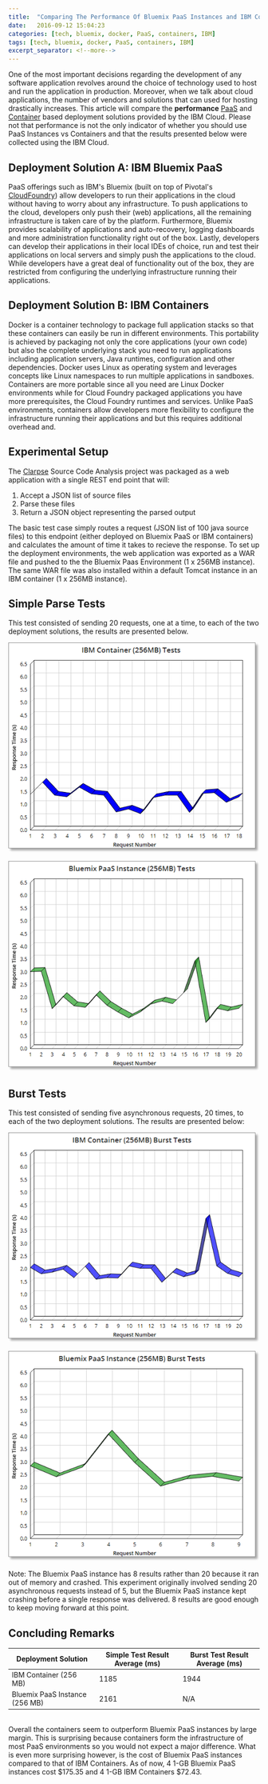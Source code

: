 ```yaml
---
title:  "Comparing The Performance Of Bluemix PaaS Instances and IBM Containers"
date:   2016-09-12 15:04:23
categories: [tech, bluemix, docker, PaaS, containers, IBM]
tags: [tech, bluemix, docker, PaaS, containers, IBM]
excerpt_separator: <!--more-->
---
```

One of the most important decisions regarding the development of any software application revolves around the 
choice of technology used to host and run the application in production. Moreover, when we talk about cloud applications, the number
of vendors and solutions that can used for hosting drastically increases. This article will compare the **performance** 
[PaaS](https://www.ibm.com/cloud-computing/ca/en/paas.html) and [Container](https://www.ibm.com/cloud-computing/bluemix/containers/) based deployment solutions provided by the IBM Cloud. <!--more--> Please not that performance is not the only indicator of whether you should use PaaS Instances vs Containers and that the results presented below were collected using the IBM Cloud.

## Deployment Solution A: IBM Bluemix PaaS

PaaS offerings such as IBM's Bluemix (built on top of Pivotal's [CloudFoundry](https://github.com/cloudfoundry/cf-release)) allow developers to run their applications in the cloud without having to worry about any infrastructure. To push applications to the cloud, developers only push their (web) applications, all the remaining infrastructure is taken
care of by the platform. Furthermore, Bluemix provides scalability of applications and auto-recovery, logging dashboards and more administration functionality right out of the box. Lastly, developers can develop their applications in their local IDEs of choice, run and test their applications on local servers and simply push the applications to the cloud. While developers have a great deal of functionality out of the box, they are restricted from configuring the underlying infrastructure running their applications.

## Deployment Solution B: IBM Containers

Docker is a container technology to package full application stacks so that these containers can easily be run in different environments. This portability is achieved by packaging not only the core applications (your own code) but also the complete underlying stack you need to run applications including application servers, Java runtimes, configuration and other dependencies. Docker uses Linux as operating system and leverages concepts like Linux namespaces to run multiple applications in sandboxes. Containers are more portable since all you need are Linux Docker environments while for Cloud Foundry packaged applications you have more prerequisites, the Cloud Foundry runtimes and services. Unlike PaaS environments, containers allow developers more flexibility to configure the infrastructure running their applications
and but this requires additional overhead and.

## Experimental Setup
The [Clarpse](http://mfadhel.com/2016/clarpse/) Source Code Analysis project was packaged as a web application with a single REST end point that will:

1. Accept a JSON list of source files
2. Parse these files
3. Return a JSON object representing the parsed output

The basic test case simply routes a request (JSON list of 100 java source files) to this endpoint (either deployed on Bluemix PaaS or IBM containers) and calculates the amount of time it takes to recieve the response. To set up the deployment environments, the web application was exported as a WAR file and pushed
 to the the Bluemix Paas Environment (1 x 256MB instance). The same WAR file was also installed within a default Tomcat instance in an IBM container (1 x 256MB instance). 

## Simple Parse Tests
This test consisted of sending 20 requests, one at a time, to each of the two deployment solutions, the results are presented below.

![simplecontainertest](/images/simplecontainertestz.png)


![simplePaaSTest](/images/simplePaasTestz.png)


## Burst Tests
This test consisted of sending five asynchronous requests, 20 times, to each of the two deployment solutions. The results
are presented below:

![containerbursttest](/images/singlecontainerbursttestz.png)


![PaaSBurstTest](/images/PaasBurstTestz.png)


Note: The Bluemix PaaS instance has 8 results rather than 20 because it ran out of memory and crashed. This
experiment originally involved sending 20 asynchronous requests instead of 5, but the Bluemix PaaS 
instance kept crashing before a single response was delivered. 8 results are good enough to keep
moving forward at this point.

## Concluding Remarks

| Deployment Solution 	| Simple Test Result Average (ms) 	| Burst Test Result Average (ms) 	|
|--------------------------------	|---------------------------------	|--------------------------------	|
| IBM Container (256 MB) 	| 1185 	| 1944 	|
| Bluemix PaaS Instance (256 MB) 	| 2161 	| N/A 	|

<br>
Overall the containers seem to outperform Bluemix PaaS instances by large margin. This is surprising
because containers form the infrastructure of most PaaS environments so you would not expect a major difference. 
What is even more surprising however, is the cost of Bluemix PaaS instances compared to that of IBM Containers. As of now, 4 1-GB Bluemix
PaaS instances cost $175.35 and 4 1-GB IBM Containers $72.43. 
